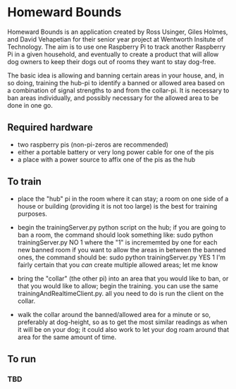 # Homeward Bounds
  Homeward Bounds is an application created by Ross Usinger, Giles Holmes, and David Vehapetian for their senior year project at Wentworth Insitute of Technology. The aim is to use one Raspberry Pi to track another Raspberry Pi in a given household, and eventually to create a product that will allow dog owners to keep their dogs out of rooms they want to stay dog-free. 

  The basic idea is allowing and banning certain areas in your house, and, in so doing, training the hub-pi to identify a banned or allowed area based on a combination of signal strengths to and from the collar-pi. It is necessary to ban areas individually, and possibly necessary for the allowed area to be done in one go.

## Required hardware
- two raspberry pis (non-pi-zeros are recommended)
- either a portable battery or very long power cable for one of the pis
- a place with a power source to affix one of the pis as the hub

## To train
- place the "hub" pi in the room where it can stay; a room on one side of a house or building (providing it is not too large) is the best   for training purposes.

- begin the trainingServer.py python script on the hub; if you are going to ban a room, the command should look something like:
    sudo python trainingServer.py NO 1
      where the "1" is incrememted by one for each new banned room
  if you want to allow the areas in between the banned ones, the command should be:
    sudo python trainingServer.py YES 1
      I'm fairly certain that you *can* create multiple allowed areas; let me know 

- bring the "collar" (the other pi) into an area that you would like to ban, or that you would like to allow; begin the training. you can   use the same trainingAndRealtimeClient.py. all you need to do is run the client on the collar.

- walk the collar around the banned/allowed area for a minute or so, preferably at dog-height, so as to get the most similar readings as     when it will be on your dog; it could also work to let your dog roam around that area for the same amount of time.

## To run
### TBD
